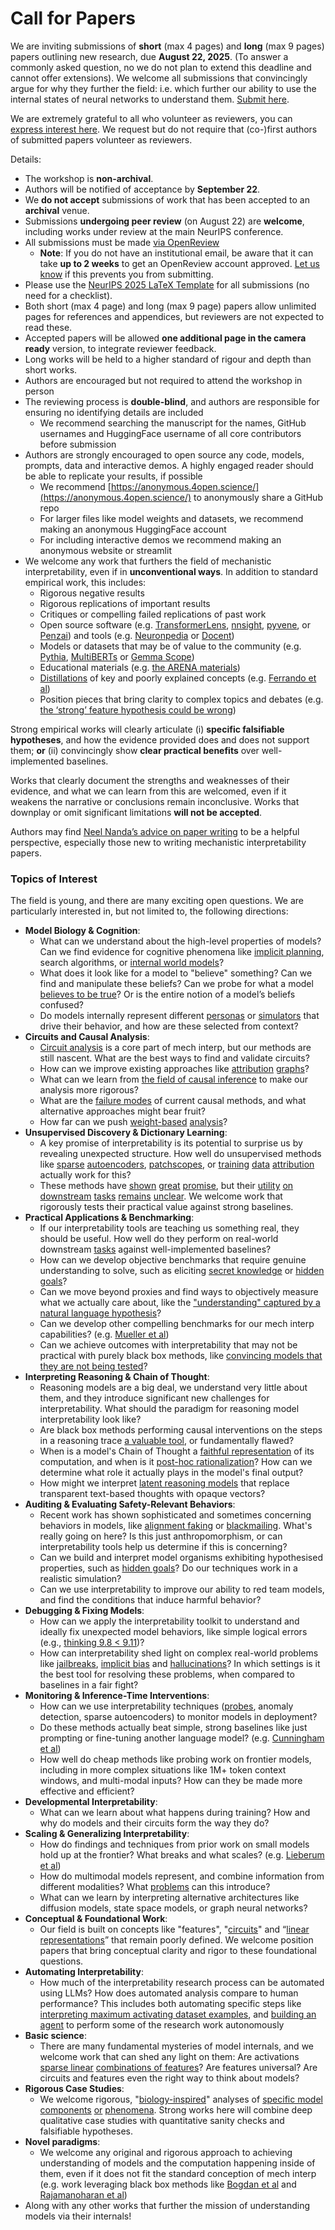 # Call for Papers
We are inviting submissions of **short** (max 4 pages) and **long** (max 9 pages) papers outlining new research, due **August 22, 2025**. (To answer a commonly asked question, no we do not plan to extend this deadline and cannot offer extensions). We welcome all submissions that convincingly argue for why they further the field: i.e. which further our ability to use the internal states of neural networks to understand them. [Submit here](https://openreview.net/group?id=NeurIPS.cc/2025/Workshop/MechInterp). 

We are extremely grateful to all who volunteer as reviewers, you can [express interest here](https://docs.google.com/forms/d/e/1FAIpQLSdiw1SJllzoTz_nqzDTzTOGb9DV3W_truQyh-WvYj_QGIi7Mg/viewform?usp=dialog). We request but do not require that (co-)first authors of submitted papers volunteer as reviewers. 

Details: 
* The workshop is **non-archival**.
* Authors will be notified of acceptance by **September 22**.
* We **do not accept** submissions of work that has been accepted to an **archival** venue.
* Submissions **undergoing peer review** (on August 22) are **welcome**, including works under review at the main NeurIPS conference.
* All submissions must be made [via OpenReview](https://openreview.net/group?id=NeurIPS.cc/2025/Workshop/MechInterp)
  * **Note**: If you do not have an institutional email, be aware that it can take **up to 2 weeks** to get an OpenReview account approved. [Let us know](mailto:neurips2025@mechinterpworkshop.com) if this prevents you from submitting.
* Please use the [NeurIPS 2025 LaTeX Template](https://media.neurips.cc/Conferences/NeurIPS2025/Styles.zip) for all submissions (no need for a checklist).
* Both short (max 4 page) and long (max 9 page) papers allow unlimited pages for references and appendices, but reviewers are not expected to read these.
* Accepted papers will be allowed **one additional page in the camera ready** version, to integrate reviewer feedback.
* Long works will be held to a higher standard of rigour and depth than short works.
* Authors are encouraged but not required to attend the workshop in person
* The reviewing process is **double-blind**, and authors are responsible for ensuring no identifying details are included
  * We recommend searching the manuscript for the names, GitHub usernames and HuggingFace username of all core contributors before submission
* Authors are strongly encouraged to open source any code, models, prompts, data and interactive demos. A highly engaged reader should be able to replicate your results, if possible
  * We recommend [https://anonymous.4open.science/](https://anonymous.4open.science/) to anonymously share a GitHub repo
  * For larger files like model weights and datasets, we recommend making an anonymous HuggingFace account
  * For including interactive demos we recommend making an anonymous website or streamlit
* We welcome any work that furthers the field of mechanistic interpretability, even if in **unconventional ways**. In addition to standard empirical work, this includes:
  * Rigorous negative results
  * Rigorous replications of important results
  * Critiques or compelling failed replications of past work
  * Open source software (e.g. [TransformerLens](https://github.com/neelnanda-io/TransformerLens), [nnsight](https://github.com/ndif-team/nnsight), [pyvene](https://github.com/stanfordnlp/pyvene/tree/main/pyvene/models/mlp), or [Penzai](https://github.com/google-deepmind/penzai)) and tools (e.g. [Neuronpedia](http://neuronpedia.org) or [Docent](https://transluce.org/introducing-docent))
  * Models or datasets that may be of value to the community (e.g. [Pythia](https://arxiv.org/abs/2304.01373), [MultiBERTs](https://arxiv.org/abs/2106.16163) or [Gemma Scope](https://arxiv.org/abs/2408.05147))
  * Educational materials (e.g. [the ARENA materials](https://arena3-chapter1-transformer-interp.streamlit.app/))
  * [Distillations](https://distill.pub/2017/research-debt/) of key and poorly explained concepts (e.g. [Ferrando et al](https://arxiv.org/abs/2405.00208))
  * Position pieces that bring clarity to complex topics and debates (e.g. [the ‘strong’ feature hypothesis could be wrong](https://www.alignmentforum.org/posts/tojtPCCRpKLSHBdpn/the-strong-feature-hypothesis-could-be-wrong))

Strong empirical works will clearly articulate (i) **specific falsifiable hypotheses**, and how the evidence provided does and does not support them; **or** (ii) convincingly show **clear practical benefits** over well-implemented baselines. 

Works that clearly document the strengths and weaknesses of their evidence, and what we can learn from this are welcomed, even if it weakens the narrative or conclusions remain inconclusive. Works that downplay or omit significant limitations **will not be accepted**. 

Authors may find [Neel Nanda’s advice on paper writing](https://www.alignmentforum.org/posts/eJGptPbbFPZGLpjsp/highly-opinionated-advice-on-how-to-write-ml-papers) to be a helpful perspective, especially those new to writing mechanistic interpretability papers. 
### Topics of Interest
The field is young, and there are many exciting open questions. We are particularly interested in, but not limited to, the following directions: 
* **Model Biology & Cognition**:
  * What can we understand about the high-level properties of models? Can we find evidence for cognitive phenomena like [implicit planning](https://transformer-circuits.pub/2025/attribution-graphs/biology.html%23dives-poems), search algorithms, or [internal world models](https://arxiv.org/abs/2210.13382)?
  * What does it look like for a model to "believe" something? Can we find and manipulate these beliefs? Can we probe for what a model [believes to be true](https://arxiv.org/abs/2310.06824)? Or is the entire notion of a model’s beliefs confused?
  * Do models internally represent different [personas](https://arxiv.org/abs/2406.12094) or [simulators](https://www.nature.com/articles/s41586-023-06647-8) that drive their behavior, and how are these selected from context?
* **Circuits and Causal Analysis**:
  * [Circuit analysis](https://distill.pub/2020/circuits/zoom-in/) is a core part of mech interp, but our methods are still nascent. What are the best ways to find and validate circuits?
  * How can we improve existing approaches like [attribution](https://arxiv.org/abs/2406.11944) [graphs](https://transformer-circuits.pub/2025/attribution-graphs/methods.html)?
  * What can we learn from [the field of causal inference](https://arxiv.org/abs/2407.04690) to make our analysis more rigorous?
  * What are the [failure modes](https://arxiv.org/abs/2307.15771) of current causal methods, and what alternative approaches might bear fruit?
  * How far can we push [weight-based](https://arxiv.org/abs/2301.05217) [analysis](https://arxiv.org/abs/2410.08417)?
* **Unsupervised Discovery & Dictionary Learning**:
  * A key promise of interpretability is its potential to surprise us by revealing unexpected structure. How well do unsupervised methods like [sparse](https://arxiv.org/abs/2103.15949) [autoencoders](https://transformer-circuits.pub/2023/monosemantic-features), [patch](https://arxiv.org/abs/2401.06102)[scopes](https://arxiv.org/abs/2403.10949v2), or [training](https://proceedings.mlr.press/v70/koh17a?ref=https://githubhelp.com) [data](https://arxiv.org/abs/2308.03296) [attribution](https://arxiv.org/abs/2205.11482) actually work for this?
  * These methods have [shown](https://transformer-circuits.pub/2024/scaling-monosemanticity/index.html) [great](https://transformer-circuits.pub/2025/attribution-graphs/biology.html) [promise](https://arxiv.org/abs/2503.10965), but their [utility](https://arxiv.org/abs/2502.16681) [on](https://www.tilderesearch.com/blog/sieve) [downstream](https://arxiv.org/abs/2501.17148) [tasks](https://transformer-circuits.pub/2024/features-as-classifiers/index.html) [remains](https://arxiv.org/abs/2502.04382) [unclear](https://www.alignmentforum.org/posts/4uXCAJNuPKtKBsi28/negative-results-for-saes-on-downstream-tasks). We welcome work that rigorously tests their practical value against strong baselines.
* **Practical Applications & Benchmarking**:
  * If our interpretability tools are teaching us something real, they should be useful. How well do they perform on real-world downstream [tasks](https://www.lesswrong.com/posts/wGRnzCFcowRCrpX4Y/downstream-applications-as-validation-of-interpretability) against well-implemented baselines?
  * How can we develop objective benchmarks that require genuine understanding to solve, such as eliciting [secret knowledge](https://arxiv.org/abs/2505.14352) or [hidden goals](https://arxiv.org/abs/2503.10965)?
  * Can we move beyond proxies and find ways to objectively measure what we actually care about, like the ["understanding" captured by a natural language hypothesis](https://arxiv.org/abs/2502.04382)?
  * Can we develop other compelling benchmarks for our mech interp capabilities? (e.g. [Mueller et al](https://arxiv.org/abs/2504.13151))
  * Can we achieve outcomes with interpretability that may not be practical with purely black box methods, like [convincing models that they are not being tested](https://arxiv.org/abs/2505.14617v2)?
* **Interpreting Reasoning & Chain of Thought**:
  * Reasoning models are a big deal, we understand very little about them, and they introduce significant new challenges for interpretability. What should the paradigm for reasoning model interpretability look like?
  * Are black box methods performing causal interventions on the steps in a reasoning trace [a valuable tool](https://arxiv.org/abs/2506.19143), or fundamentally flawed?
  * When is a model's Chain of Thought a [faithful representation](https://arxiv.org/abs/2305.04388) of its computation, and when is it [post-hoc rationalization](https://arxiv.org/abs/2503.08679)? How can we determine what role it actually plays in the model's final output?
  * How might we interpret [latent reasoning models](https://arxiv.org/abs/2412.06769) that replace transparent text-based thoughts with opaque vectors?
* **Auditing & Evaluating Safety-Relevant Behaviors**:
  * Recent work has shown sophisticated and sometimes concerning behaviors in models, like [alignment faking](https://arxiv.org/abs/2412.14093) or [blackmailing](https://www.anthropic.com/research/agentic-misalignment). What's really going on here? Is this just anthropomorphism, or can interpretability tools help us determine if this is concerning?
  * Can we build and interpret model organisms exhibiting hypothesised properties, such as [hidden goals](https://arxiv.org/abs/2503.10965)? Do our techniques work in a realistic simulation?
  * Can we use interpretability to improve our ability to red team models, and find the conditions that induce harmful behavior?
* **Debugging & Fixing Models**:
  * How can we apply the interpretability toolkit to understand and ideally fix unexpected model behaviors, like simple logical errors (e.g., [thinking 9.8 < 9.11](https://transluce.org/observability-interface))?
  * How can interpretability shed light on complex real-world problems like [jailbreaks](https://transformer-circuits.pub/2025/attribution-graphs/biology.html%23dives-jailbreak), [implicit bias](https://arxiv.org/abs/2506.10922) and [hallucinations](https://arxiv.org/abs/2411.14257)? In which settings is it the best tool for resolving these problems, when compared to baselines in a fair fight?
* **Monitoring & Inference-Time Interventions**:
  * How can we use interpretability techniques ([probes](https://arxiv.org/abs/2102.12452), anomaly detection, sparse autoencoders) to monitor models in deployment?
  * Do these methods actually beat simple, strong baselines like just prompting or fine-tuning another language model? (e.g. [Cunningham et al](https://alignment.anthropic.com/2025/cheap-monitors/))
  * How well do cheap methods like probing work on frontier models, including in more complex situations like 1M+ token context windows, and multi-modal inputs? How can they be made more effective and efficient?
* **Developmental Interpretability**:
  * What can we learn about what happens during training? How and why do models and their circuits form the way they do?
* **Scaling & Generalizing Interpretability**:
  * How do findings and techniques from prior work on small models hold up at the frontier? What breaks and what scales? (e.g. [Lieberum et al](https://arxiv.org/abs/2307.09458))
  * How do multimodal models represent, and combine information from different modalities? What [problems](https://openreview.net/pdf?id=VUhRdZp8ke) can this introduce?
  * What can we learn by interpreting alternative architectures like diffusion models, state space models, or graph neural networks?
* **Conceptual & Foundational Work**:
  * Our field is built on concepts like "features", "[circuits](https://distill.pub/2020/circuits/zoom-in/)" and “[linear representations](https://transformer-circuits.pub/2024/july-update/index.html%23linear-representations)” that remain poorly defined. We welcome position papers that bring conceptual clarity and rigor to these foundational questions.
* **Automating Interpretability**:
  * How much of the interpretability research process can be automated using LLMs? How does automated analysis compare to human performance? This includes both automating specific steps like [interpreting maximum activating dataset examples](https://openaipublic.blob.core.windows.net/neuron-explainer/paper/index.html), and [building an agent](https://arxiv.org/abs/2404.14394) to perform some of the research work autonomously
* **Basic science**:
  * There are many fundamental mysteries of model internals, and we welcome work that can shed any light on them: Are activations [sparse linear](https://arxiv.org/abs/1601.03764) [combinations of features](https://transformer-circuits.pub/2022/toy_model/index.html)? Are features universal? Are circuits and features even the right way to think about models?
* **Rigorous Case Studies**:
  * We welcome rigorous, "[biology-inspired](https://distill.pub/2020/circuits/curve-circuits/)" analyses of [specific model](https://arxiv.org/abs/2310.04625) [components](https://transformer-circuits.pub/2024/scaling-monosemanticity/index.html) [or](https://arxiv.org/abs/2305.01610) [phenomena](https://arxiv.org/abs/2306.09346). Strong works here will combine deep qualitative case studies with quantitative sanity checks and falsifiable hypotheses.
* **Novel paradigms**:
  * We welcome any original and rigorous approach to achieving understanding of models and the computation happening inside of them, even if it does not fit the standard conception of mech interp (e.g. work leveraging black box methods like [Bogdan et al](https://arxiv.org/abs/2506.19143) and [Rajamanoharan et al](https://www.alignmentforum.org/posts/wnzkjSmrgWZaBa2aC/self-preservation-or-instruction-ambiguity-examining-the))
* Along with any other works that further the mission of understanding models via their internals!
